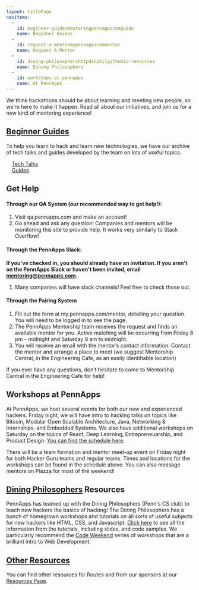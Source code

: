 ```yaml
---
layout: titlePage
navitems:
  -
    id: beginner-guidesmentoringpennappscomguide
    name: Beginner Guides
  -
    id: request-a-mentormypennappscommentor
    name: Request A Mentor
  -
    id: dining-philosophershttpdinphilgithubio-resources
    name: Dining Philosophers
  -
    id: workshops-at-pennapps
    name: At PennApps
---
```


We think hackathons should be about learning and meeting new people, so we’re here to make it happen. Read all about our initiatives, and join us for a new kind of mentoring experience!


## [Beginner Guides](//mentoring.pennapps.com/guide)
To help you learn to hack and learn new technologies, we have our archive of tech talks and guides developed by the team on lots of useful topics.

<div style="padding: 0px 15px" markdown="1">
<div class="row">
  <div class="col-sm-6">
    <a href="TechTalks" class="button">Tech Talks</a>
  </div>

  <div class="col-sm-6">
    <a href="guide" class="button">Guides</a>
  </div>
</div>
</div>

## Get Help

#### Through our QA System (our recommended way to get help!):

1. Visit qa.pennapps.com and make an account!
2. Go ahead and ask any question! Companies and mentors will be monitoring this site to provide help. It works very similarly to Stack Overflow!

#### Through the PennApps Slack:

**If you've checked in, you should already have an invitation. If you aren't on the PennApps Slack or haven't been invited, email mentoring@pennapps.com.**

1. Many companies will have slack channels! Feel free to check those out.

#### Through the Pairing System
1. Fill out the form at my.pennapps.com/mentor, detailing your question. You will need to be logged in to see the page.
2. The PennApps Mentorship team receives the request and finds an available mentor for you. Active matching will be occurring from Friday 8 pm - midnight and Saturday 8 am to midnight.
3. You will receive an email with the mentor’s contact information. Contact the mentor and arrange a place to meet (we suggest Mentorship Central, in the Engineering Cafe, as an easily identifiable location)

If you ever have any questions, don’t hesitate to come to Mentorship Central in the Engineering Cafe for help!

<!-- + **The mentorship pairing system will be live from Friday 8pm to Saturday 2am and from Saturday 8am to Sunday 2am. Please make sure to submit your mentor request during this time so that you will be successfully matched to a mentor.**

+ You submit a request online at [my.pennapps.com/mentor](//my.pennapps.com/mentor) detailing your question or issue. You will need to be logged in to see the page.

+ The PennApps Mentorship team receives the request and finds an available mentor that we believe fits your needs.

+ The Mentorship team sends you an email with the mentor's contact information.
Once you receive an email, please contact the mentor and arrange a place to meet. We suggest Mentorship Central, located in the Engineering Cafe (at area between Levine Hall and the Towne Building), as an easily identifiable location. If you have any questions, feel free to come to Mentorship Central and ask one of us for help.! -->

## Workshops at PennApps


At PennApps, we host several events for both our new and experienced hackers. Friday night, we will have intro to hacking talks on topics like Bitcoin, Modular Open Scalable Architecture, Java, Networking & Internships, and Embedded Systems. We also have additional workshops on Saturday on the topics of React, Deep Learning, Entrepreneuarship, and Product Design. [You can find the schedule here](https://wild-router-277.notion.site/PennApps-XXII-c2d841ea69374a4481f2da54e8f2ae95).

There will be a team formation and mentor meet-up event on Friday night for both Hacker Guru teams and regular teams. Times and locations for the workshops can be found in the schedule above. You can also message mentors on Piazza for most of the weekend!


## [Dining Philosophers](http://dinphil.github.io) Resources

PennApps has teamed up with the Dining Philosophers (Penn's CS club) to teach new hackers the basics of hacking! The Dining Philosophers has a bunch of homegrown workshops and tutorials on all sorts of useful subjects for new hackers like HTML, CSS, and Javascript. [Click here](http://dinphil.github.io) to see all the information from the tutorials, including slides, and code samples. We particularly recommend the [Code Weekend](//dinphil.github.io/code-weekend) series of workshops that are a brilliant intro to Web Development.

## [Other Resources](//pennapps.com/resources)

You can find other resources for Routes and from our sponsors at  our [Resources Page](//pennapps.com/resources).

<script markdown="1">
nav.registerCollapse($('#navbar'), function() {
  return $(window).width() <= 767;
});
nav.initializeCollapse();
</script>
